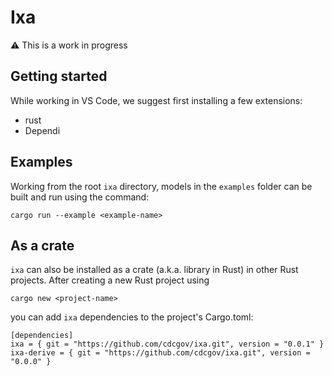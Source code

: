 # Ixa

⚠️ This is a work in progress

## Getting started

While working in VS Code, we suggest first installing a few extensions:

- rust
- Dependi

## Examples

Working from the root `ixa` directory, models in the `examples` folder can be built and run using the command:

```
cargo run --example <example-name>
```

## As a crate

`ixa` can also be installed as a crate (a.k.a. library in Rust) in other Rust projects. After creating a new Rust project using

```
cargo new <project-name>
```

you can add `ixa` dependencies to the project's Cargo.toml:

```
[dependencies]
ixa = { git = "https://github.com/cdcgov/ixa.git", version = "0.0.1" }
ixa-derive = { git = "https://github.com/cdcgov/ixa.git", version = "0.0.0" }
```
